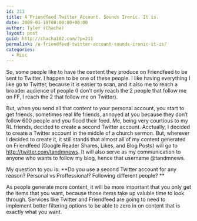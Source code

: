 ```yaml
---
id: 211
title: A Friendfeed Twitter Account. Sounds Ironic. It is.
date: 2009-01-19T08:00:00+00:00
author: Tyler (Chacha)
layout: post
guid: http://chacha102.com/?p=211
permalink: /a-friendfeed-twitter-account-sounds-ironic-it-is/
categories:
  - Misc
---
```

So, some people like to have the content they produce on Friendfeed to be sent to Twitter. I happen to be one of these people. I like having everything I like go to Twitter, because it is easier to scan, and it also me to reach a broader audience of people (I don&#8217;t only reach the 2 people that follow me on FF, I reach the 2 that follow me on Twitter).

But, when you send all that content to your personal account, you start to get friends, sometimes real life friends, annoyed at you because they don&#8217;t follow 600 people and you flood their feed. Me, being very courtious to my RL friends, decided to create a second Twitter account. Acctually, I decided to create a Twitter account in the middle of a church sermon. But, wherever I decided to create it, it still stands that almost all of my content generated on Friendfeed (Google Reader Shares, Likes, and Blog Posts) will go to http://twitter.com/tandmnews. It will also serve as my communication to anyone who wants to follow my blog, hence that username @tandmnews. 

My question to you is: **Do you use a second Twitter account for any reason? Personal vs Proffessional? Following different people? **

As people generate more content, it will be more important that you only get the items that you want, because those items take up valuble time to look through. Services like Twitter and Friendfeed are going to need to implement better filtering options to be able to zero in on content that is exactly what you want.